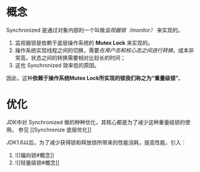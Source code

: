 # 概念

Synchronized 是通过对象内部的一个叫做*监视器锁（monitor）* 来实现的。
1. 监视器锁是依赖于底层操作系统的 **Mutex Lock** 来实现的。
2. 操作系统实现线程之间的切换，需要*在用户态和核心态之间进行转换*，成本非常高，状态之间的转换需要相对比较长的时间；
3. 这也 Synchronized 效率低的原因。

因此，这种**依赖于操作系统Mutex Lock所实现的锁我们称之为“重量级锁”**。

# 优化
JDK中对 Synchronized 做的种种优化，其核心都是为了减少这种重量级锁的使用。
参见 [[Synchronize 底层优化]]

JDK1.6以后，为了减少获得锁和释放锁所带来的性能消耗，提高性能，引入：
1. ![[偏向锁#概念]]
2. ![[轻量级锁#概念]]